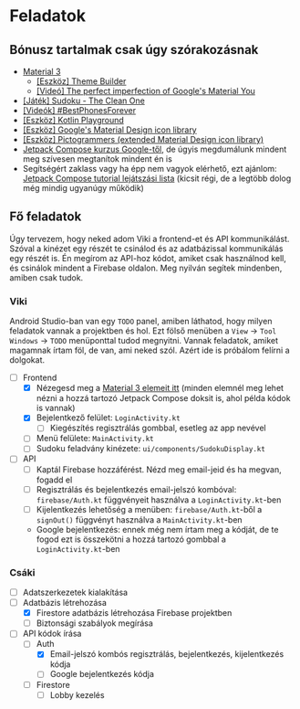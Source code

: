 # Feladatok

## Bónusz tartalmak csak úgy szórakozásnak

- [Material 3](https://m3.material.io/)
  - [[Eszköz] Theme Builder](https://m3.material.io/theme-builder#/custom)
  - [[Videó] The perfect imperfection of Google's Material You](https://youtu.be/k7pks7yqQOc?si=vui2N3OHUH8apymD)
- [[Játék] Sudoku - The Clean One](https://play.google.com/store/apps/details?id=ee.dustland.android.dustlandsudoku)
- [[Videók] #BestPhonesForever](https://youtube.com/playlist?list=PLnKtcw5mIGUR-aMBz9AphxHzEH7Kt-azY&si=qRH-o3z5-3HMfC9n)
- [[Eszköz] Kotlin Playground](https://play.kotlinlang.org/)
- [[Eszköz] Google's Material Design icon library](https://fonts.google.com/icons)
- [[Eszköz] Pictogrammers (extended Material Design icon library)](https://pictogrammers.com/library/mdi/)
- [Jetpack Compose kurzus Google-től](https://developer.android.com/courses/android-basics-compose/unit-1), de úgyis megdumálunk mindent meg szívesen megtanítok mindent én is
- Segítségért zaklass vagy ha épp nem vagyok elérhető, ezt ajánlom: [Jetpack Compose tutorial lejátszási lista](https://youtube.com/playlist?list=PLQkwcJG4YTCSpJ2NLhDTHhi6XBNfk9WiC&si=B8b-Gfaqi5kq7B4x) (kicsit régi, de a legtöbb dolog még mindig ugyanúgy működik)

## Fő feladatok

Úgy tervezem, hogy neked adom Viki a frontend-et és API kommunikálást. Szóval a kinézet egy részét te csinálod és az adatbázissal kommunikálás egy részét is. Én megírom az API-hoz kódot, amiket csak használnod kell, és csinálok mindent a Firebase oldalon. Meg nyilván segítek mindenben, amiben csak tudok.

### Viki

Android Studio-ban van egy `TODO` panel, amiben láthatod, hogy milyen feladatok vannak a projektben és hol. Ezt fölső menüben a `View` -> `Tool Windows` -> `TODO` menüponttal tudod megnyitni. Vannak feladatok, amiket magamnak írtam föl, de van, ami neked szól. Azért ide is próbálom felírni a dolgokat.

- [ ] Frontend
  - [x] Nézegesd meg a [Material 3 elemeit itt](https://m3.material.io/components) (minden elemnél meg lehet nézni a hozzá tartozó Jetpack Compose doksit is, ahol példa kódok is vannak)
  - [x] Bejelentkező felület: `LoginActivity.kt`
    - [ ] Kiegészítés regisztrálás gombbal, esetleg az app nevével
  - [ ] Menü felülete: `MainActivity.kt`
  - [ ] Sudoku feladvány kinézete: `ui/components/SudokuDisplay.kt`
- [ ] API
  - [ ] Kaptál Firebase hozzáférést. Nézd meg email-jeid és ha megvan, fogadd el
  - [ ] Regisztrálás és bejelentkezés email-jelszó kombóval: `firebase/Auth.kt` függvényeit használva a `LoginActivity.kt`-ben
  - [ ] Kijelentkezés lehetőség a menüben: `firebase/Auth.kt`-ből a `signOut()` függvényt használva a `MainActivity.kt`-ben
  - Google bejelentkezés: ennek még nem írtam meg a kódját, de te fogod ezt is összekötni a hozzá tartozó gombbal a `LoginActivity.kt`-ben

### Csáki

- [ ] Adatszerkezetek kialakítása
- [ ] Adatbázis létrehozása
  - [x] Firestore adatbázis létrehozása Firebase projektben
  - [ ] Biztonsági szabályok megírása
- [ ] API kódok írása
  - [ ] Auth
    - [x] Email-jelszó kombós regisztrálás, bejelentkezés, kijelentkezés kódja
    - [ ] Google bejelentkezés kódja
  - [ ] Firestore
    - [ ] Lobby kezelés

